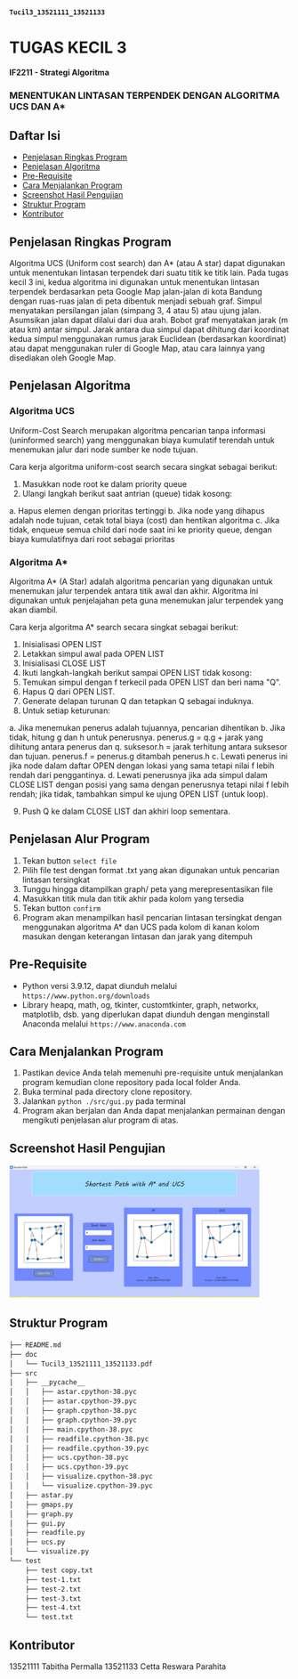 #### `Tucil3_13521111_13521133`

# TUGAS KECIL 3 <br>

#### IF2211 - Strategi Algoritma <br>
### MENENTUKAN LINTASAN TERPENDEK DENGAN ALGORITMA UCS DAN A* <br>

## Daftar Isi

- [Penjelasan Ringkas Program](#penjelasan-ringkas-program)
- [Penjelasan Algoritma](#penjelasan-algoritma)
- [Pre-Requisite](#pre-requisite)
- [Cara Menjalankan Program](#cara-menjalankan-program)
- [Screenshot Hasil Pengujian](#screenshot-hasil-pengujian)
- [Struktur Program](#struktur-program)
- [Kontributor](#kontributor)

## Penjelasan Ringkas Program

Algoritma UCS (Uniform cost search) dan A* (atau A star) dapat digunakan untuk menentukan lintasan terpendek dari suatu titik ke titik lain. Pada tugas kecil 3 ini, kedua algoritma ini digunakan untuk menentukan lintasan terpendek berdasarkan peta Google Map jalan-jalan di kota Bandung dengan ruas-ruas jalan di peta dibentuk menjadi sebuah graf. Simpul menyatakan persilangan jalan (simpang 3, 4 atau 5) atau ujung jalan. Asumsikan jalan dapat dilalui dari dua arah. Bobot graf menyatakan jarak (m atau km) antar simpul. Jarak antara dua simpul dapat dihitung dari koordinat kedua simpul menggunakan rumus jarak Euclidean (berdasarkan koordinat) atau dapat menggunakan ruler di Google Map, atau cara lainnya yang disediakan oleh Google Map.

## Penjelasan Algoritma
### Algoritma UCS
Uniform-Cost Search merupakan algoritma pencarian tanpa informasi (uninformed search) yang menggunakan biaya kumulatif terendah untuk menemukan jalur dari node sumber ke node tujuan.

Cara kerja algoritma uniform-cost search secara singkat sebagai berikut:

1. Masukkan node root ke dalam priority queue
2. Ulangi langkah berikut saat antrian (queue) tidak kosong:

a. Hapus elemen dengan prioritas tertinggi
b. Jika node yang dihapus adalah node tujuan, cetak total biaya (cost) dan hentikan algoritma
c. Jika tidak, enqueue semua child dari node saat ini ke priority queue, dengan biaya
kumulatifnya dari root sebagai prioritas

### Algoritma A*
Algoritma A* (A Star) adalah algoritma pencarian yang digunakan untuk menemukan jalur terpendek antara titik awal dan akhir. Algoritma ini digunakan untuk penjelajahan peta guna menemukan jalur terpendek yang akan diambil.

Cara kerja algoritma A* search secara singkat sebagai berikut:

1. Inisialisasi OPEN LIST
2. Letakkan simpul awal pada OPEN LIST
3. Inisialisasi CLOSE LIST
4. Ikuti langkah-langkah berikut sampai OPEN LIST tidak kosong:
5. Temukan simpul dengan f terkecil pada OPEN LIST dan beri nama "Q".
6. Hapus Q dari OPEN LIST.
7. Generate delapan turunan Q dan tetapkan Q sebagai induknya.
8. Untuk setiap keturunan:

a. Jika menemukan penerus adalah tujuannya, pencarian dihentikan
b. Jika tidak, hitung g dan h untuk penerusnya.
penerus.g = q.g + jarak yang dihitung antara penerus dan q. suksesor.h = jarak terhitung antara suksesor dan tujuan. penerus.f = penerus.g ditambah penerus.h
c. Lewati penerus ini jika node dalam daftar OPEN dengan lokasi yang sama tetapi nilai f lebih rendah dari penggantinya.
d. Lewati penerusnya jika ada simpul dalam CLOSE LIST dengan posisi yang sama dengan penerusnya tetapi nilai f lebih rendah; jika tidak, tambahkan simpul ke ujung OPEN LIST (untuk loop).

9. Push Q ke dalam CLOSE LIST dan akhiri loop sementara.

## Penjelasan Alur Program

1. Tekan button `select file`
2. Pilih file test dengan format .txt yang akan digunakan untuk pencarian lintasan tersingkat
3. Tunggu hingga ditampilkan graph/ peta yang merepresentasikan file
4. Masukkan titik mula dan titik akhir pada kolom yang tersedia
5. Tekan button `confirm`
6. Program akan menampilkan hasil pencarian lintasan tersingkat dengan menggunakan algoritma A* dan UCS pada kolom di kanan kolom masukan dengan keterangan lintasan dan jarak yang ditempuh

## Pre-Requisite
* Python versi 3.9.12, dapat diunduh melalui `https://www.python.org/downloads`
* Library heapq, math, og, tkinter, customtkinter, graph, networkx, matplotlib, dsb. yang diperlukan dapat diunduh dengan menginstall Anaconda melalui `https://www.anaconda.com`

## Cara Menjalankan Program
1. Pastikan device Anda telah memenuhi pre-requisite untuk menjalankan program kemudian clone repository pada local folder Anda.
2. Buka terminal pada directory clone repository.
3. Jalankan `python ./src/gui.py` pada terminal
4. Program akan berjalan dan Anda dapat menjalankan permainan dengan mengikuti penjelasan alur program di atas.

## Screenshot Hasil Pengujian

<img src="./program.png" width="450">

## Struktur Program

```bash
├── README.md
├── doc
│   └── Tucil3_13521111_13521133.pdf
├── src
│   ├── __pycache__
│   │   ├── astar.cpython-38.pyc
│   │   ├── astar.cpython-39.pyc
│   │   ├── graph.cpython-38.pyc
│   │   ├── graph.cpython-39.pyc
│   │   ├── main.cpython-38.pyc
│   │   ├── readfile.cpython-38.pyc
│   │   ├── readfile.cpython-39.pyc
│   │   ├── ucs.cpython-38.pyc
│   │   ├── ucs.cpython-39.pyc
│   │   ├── visualize.cpython-38.pyc
│   │   └── visualize.cpython-39.pyc
│   ├── astar.py
│   ├── gmaps.py
│   ├── graph.py
│   ├── gui.py
│   ├── readfile.py
│   ├── ucs.py
│   └── visualize.py
└── test
    ├── test copy.txt
    ├── test-1.txt
    ├── test-2.txt
    ├── test-3.txt
    ├── test-4.txt
    └── test.txt
```

## Kontributor

13521111 Tabitha Permalla
13521133 Cetta Reswara Parahita
